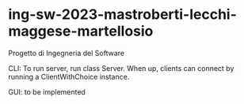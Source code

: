 # ing-sw-2023-mastroberti-lecchi-maggese-martellosio
Progetto di Ingegneria del Software

CLI: 
To run server, run class Server. When up, clients can connect by running a ClientWithChoice instance.

GUI: to be implemented